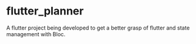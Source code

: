 # flutter_planner

A flutter project being developed to get a better grasp of flutter and state management with Bloc.
